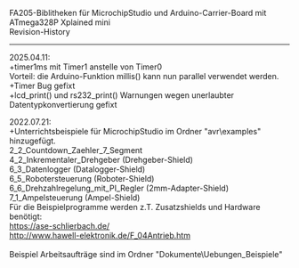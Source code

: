 FA205-Biblitheken für MicrochipStudio und Arduino-Carrier-Board mit ATmega328P Xplained mini<br>
Revision-History
**************************
2025.04.11:<br>
+timer1ms mit Timer1 anstelle von Timer0<br>
  Vorteil: die Arduino-Funktion millis() kann nun parallel verwendet werden.<br>
+Timer Bug gefixt<br>
+lcd_print() und rs232_print() Warnungen wegen unerlaubter Datentypkonvertierung gefixt

2022.07.21:<br>
+Unterrichtsbeispiele für MicrochipStudio im Ordner "avr\examples" hinzugefügt. <br>
2_2_Countdown_Zaehler_7_Segment<br>
4_2_Inkrementaler_Drehgeber  (Drehgeber-Shield)<br>
6_3_Datenlogger   (Datalogger-Shield)<br>
6_5_Robotersteuerung   (Roboter-Shield)<br>
6_6_Drehzahlregelung_mit_PI_Regler  (2mm-Adapter-Shield)<br>
7_1_Ampelsteuerung  (Ampel-Shield)<br>
Für die Beispielprogramme werden z.T. Zusatzshields und Hardware benötigt: <br>
https://ase-schlierbach.de/<br>
http://www.hawell-elektronik.de/F_04Antrieb.htm<br>
<br>
Beispiel Arbeitsaufträge sind im Ordner "Dokumente\Uebungen_Beispiele"<br>
